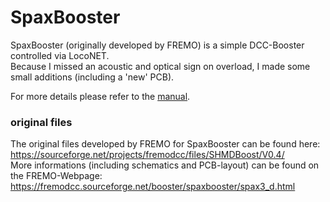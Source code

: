 # SpaxBooster

SpaxBooster (originally developed by FREMO) is a simple DCC-Booster controlled via LocoNET.<br>
Because I missed an acoustic and optical sign on overload, I made some small additions (including a 'new' PCB).

For more details please refer to the [manual](Spaxbooster%20V3%20-%20Rev.5.pdf).<br>

### original files
The original files developed by FREMO for SpaxBooster can be found here:<br>
https://sourceforge.net/projects/fremodcc/files/SHMDBoost/V0.4/<br>
More informations (including schematics and PCB-layout) can be found on the FREMO-Webpage:<br>
https://fremodcc.sourceforge.net/booster/spaxbooster/spax3_d.html
